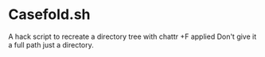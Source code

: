 # Casefold.sh
A hack script to recreate a directory tree with chattr +F applied
Don't give it a full path just a directory.
